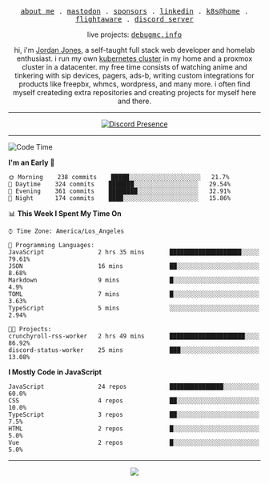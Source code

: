 <p align="center">
  <samp>
    <a href="https://jordanjones.org/">about me</a> .
    <a href="https://mastodon.social/@kashall">mastodon</a> .
    <a href="https://github.com/sponsors/kashalls">sponsors</a> .
    <a href="https://linkedin.com/in/jordpjones">linkedin</a> .
    <a href="https://github.com/kashalls/home-cluster">k8s@home</a> .
    <a href="https://flightaware.com/adsb/stats/user/kashalls">flightaware</a> .
    <a href="https://discord.gg/ctgrp8k">discord server</a>
  </samp>
</p>

<p align="center">
  live projects: 
  <samp>
    <a href="https://debugmc.info">debugmc.info</a>
  </samp>
</p>

<p align="center">hi, i'm <a href="https://jordanjones.org/">Jordan Jones</a>, a self-taught full stack web developer and homelab enthusiast. i run my own <a href="https://github.com/kashalls/home-cluster">kubernetes cluster</a> in my home and a proxmox cluster in a datacenter. my free time consists of watching anime and tinkering with sip devices, pagers, ads-b, writing custom integrations for products like freepbx, whmcs, wordpress, and many more. i often find myself createding extra repositories and creating projects for myself here and there. </p>

---
<div align="center">

[![Discord Presence](https://lanyard.cnrad.dev/api/201077739589992448)](https://discord.com/users/201077739589992448)

</div>

---

<!--START_SECTION:waka-->
![Code Time](http://img.shields.io/badge/Code%20Time-1%2C203%20hrs%2035%20mins-blue)

**I'm an Early 🐤** 

```text
🌞 Morning    238 commits    █████░░░░░░░░░░░░░░░░░░░░   21.7% 
🌆 Daytime    324 commits    ███████░░░░░░░░░░░░░░░░░░   29.54% 
🌃 Evening    361 commits    ████████░░░░░░░░░░░░░░░░░   32.91% 
🌙 Night      174 commits    ████░░░░░░░░░░░░░░░░░░░░░   15.86%

```


📊 **This Week I Spent My Time On** 

```text
⌚︎ Time Zone: America/Los_Angeles

💬 Programming Languages: 
JavaScript               2 hrs 35 mins       ████████████████████░░░░░   79.61% 
JSON                     16 mins             ██░░░░░░░░░░░░░░░░░░░░░░░   8.68% 
Markdown                 9 mins              █░░░░░░░░░░░░░░░░░░░░░░░░   4.9% 
TOML                     7 mins              █░░░░░░░░░░░░░░░░░░░░░░░░   3.63% 
TypeScript               5 mins              ░░░░░░░░░░░░░░░░░░░░░░░░░   2.94%

🐱‍💻 Projects: 
crunchyroll-rss-worker   2 hrs 49 mins       █████████████████████░░░░   86.92% 
discord-status-worker    25 mins             ███░░░░░░░░░░░░░░░░░░░░░░   13.08%

```

**I Mostly Code in JavaScript** 

```text
JavaScript               24 repos            ███████████████░░░░░░░░░░   60.0% 
CSS                      4 repos             ██░░░░░░░░░░░░░░░░░░░░░░░   10.0% 
TypeScript               3 repos             ██░░░░░░░░░░░░░░░░░░░░░░░   7.5% 
HTML                     2 repos             █░░░░░░░░░░░░░░░░░░░░░░░░   5.0% 
Vue                      2 repos             █░░░░░░░░░░░░░░░░░░░░░░░░   5.0%

```



<!--END_SECTION:waka-->

---

<p align="center">
  <a href="https://github.com/sponsors/kashalls">
    <img src='https://cdn.jsdelivr.net/gh/kashalls/kashalls/sponsors/sponsors.svg'/>
  </a>
</p>
